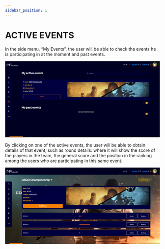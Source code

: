 ```yaml
---
sidebar_position: 1
---
```


# ACTIVE EVENTS

In the side menu, “My Events”, the user will be able to check the events he is participating in at the moment and past events.

![1](./../assets/eventoativonovo.png)

By clicking on one of the active events, the user will be able to obtain details of that event, such as round details: where it will show the score of the players in the team, the general score and the position in the ranking among the users who are participating in this same event.

![1](./../assets/detalheeventonovo.png)
